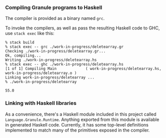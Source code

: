 ### Compiling Granule programs to Haskell

The compiler is provided as a binary named `grc`. 

To invoke the compilers, as well as pass the resulting Haskell code to GHC, use `stack exec` like this:

``` 
% stack build
% stack exec -- grc ./work-in-progress/deletearray.gr
Checking ./work-in-progress/deletearray.gr...
Ok, compiling...
Writing ./work-in-progress/deletearray.hs
% stack exec -- ghc ./work-in-progress/deletearray.hs
[1 of 1] Compiling Main             ( work-in-progress/deletearray.hs, work-in-progress/deletearray.o )
Linking work-in-progress/deletearray ...
% ./work-in-progress/deletearray

55.0
```

### Linking with Haskell libraries

As a convenience, there's a Haskell module included in this project called `Language.Granule.Runtime`. 
Anything exported from this module is available in generated Haskell code. Currently, it has some
top-level definitions implemented to match many of the primitives exposed in the compiler.
